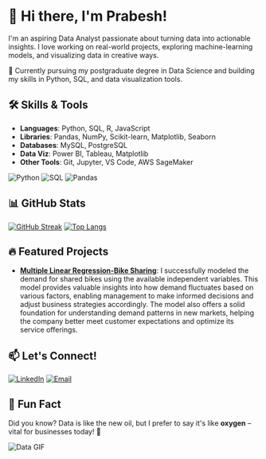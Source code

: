 # 👋 Hi there, I'm Prabesh!

I'm an aspiring Data Analyst passionate about turning data into actionable insights. I love working on real-world projects, exploring machine-learning models, and visualizing data in creative ways. 

🌱 Currently pursuing my postgraduate degree in Data Science and building my skills in Python, SQL, and data visualization tools.


## 🛠️ Skills & Tools

- **Languages**: Python, SQL, R, JavaScript
- **Libraries**: Pandas, NumPy, Scikit-learn, Matplotlib, Seaborn
- **Databases**: MySQL, PostgreSQL
- **Data Viz**: Power BI, Tableau, Matplotlib
- **Other Tools**: Git, Jupyter, VS Code, AWS SageMaker

![Python](https://img.shields.io/badge/Python-3776AB?style=for-the-badge&logo=python&logoColor=white)
![SQL](https://img.shields.io/badge/SQL-4479A1?style=for-the-badge&logo=postgresql&logoColor=white)
![Pandas](https://img.shields.io/badge/Pandas-150458?style=for-the-badge&logo=pandas&logoColor=white)

## 📊 GitHub Stats

[![GitHub Streak](https://streak-stats.demolab.com/?user=pkkk19&theme=android-dark)](https://git.io/streak-stats)
[![Top Langs](https://github-readme-stats.vercel.app/api/top-langs/?username=pkkk19&layout=compact)](https://github.com/pkkk19/github-readme-stats)

## 🔥 Featured Projects
- **[Multiple Linear Regression-Bike Sharing](https://github.com/pkkk19/Multiple-Linear-Regression-Bike-Sharing)**: I successfully modeled the demand for shared bikes using the available independent variables. This model provides valuable insights into how demand fluctuates based on various factors, enabling management to make informed decisions and adjust business strategies accordingly. The model also offers a solid foundation for understanding demand patterns in new markets, helping the company better meet customer expectations and optimize its service offerings.

## 📫 Let's Connect!

[![LinkedIn](https://img.shields.io/badge/LinkedIn-0077B5?style=for-the-badge&logo=linkedin&logoColor=white)](www.linkedin.com/in/prabesh-kumar-shrestha-281394195)
[![Email](https://img.shields.io/badge/Email-D14836?style=for-the-badge&logo=gmail&logoColor=white)](mailto:Prabesh065@gmail.com)

## 🎯 Fun Fact
Did you know? Data is like the new oil, but I prefer to say it's like **oxygen** – vital for businesses today! 🌱

![Data GIF](https://media.giphy.com/media/l3q2K5jinAlChoCLS/giphy.gif)
